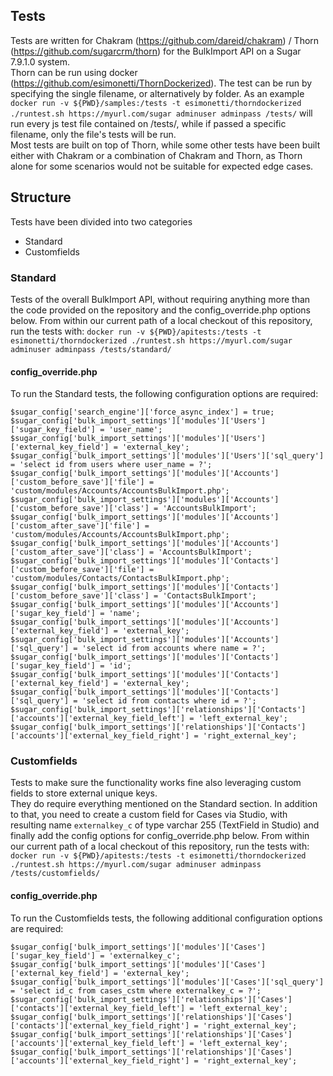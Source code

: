 ## Tests
Tests are written for Chakram (https://github.com/dareid/chakram) / Thorn (https://github.com/sugarcrm/thorn) for the BulkImport API on a Sugar 7.9.1.0 system.<br />
Thorn can be run using docker (https://github.com/esimonetti/ThornDockerized). The test can be run by specifying the single filename, or alternatively by folder.
As an example `docker run -v ${PWD}/samples:/tests -t esimonetti/thorndockerized ./runtest.sh https://myurl.com/sugar adminuser adminpass /tests/` will run every js test file contained on /tests/, while if passed a specific filename, only the file's tests will be run.<br />
Most tests are built on top of Thorn, while some other tests have been built either with Chakram or a combination of Chakram and Thorn, as Thorn alone for some scenarios would not be suitable for expected edge cases.

## Structure
Tests have been divided into two categories
* Standard
* Customfields

### Standard
Tests of the overall BulkImport API, without requiring anything more than the code provided on the repository and the config_override.php options below.
From within our current path of a local checkout of this repository, run the tests with: `docker run -v ${PWD}/apitests:/tests -t esimonetti/thorndockerized ./runtest.sh https://myurl.com/sugar adminuser adminpass /tests/standard/`

#### config_override.php
To run the Standard tests, the following configuration options are required:
```
$sugar_config['search_engine']['force_async_index'] = true;
$sugar_config['bulk_import_settings']['modules']['Users']['sugar_key_field'] = 'user_name';
$sugar_config['bulk_import_settings']['modules']['Users']['external_key_field'] = 'external_key';
$sugar_config['bulk_import_settings']['modules']['Users']['sql_query'] = 'select id from users where user_name = ?';
$sugar_config['bulk_import_settings']['modules']['Accounts']['custom_before_save']['file'] = 'custom/modules/Accounts/AccountsBulkImport.php';
$sugar_config['bulk_import_settings']['modules']['Accounts']['custom_before_save']['class'] = 'AccountsBulkImport';
$sugar_config['bulk_import_settings']['modules']['Accounts']['custom_after_save']['file'] = 'custom/modules/Accounts/AccountsBulkImport.php';
$sugar_config['bulk_import_settings']['modules']['Accounts']['custom_after_save']['class'] = 'AccountsBulkImport';
$sugar_config['bulk_import_settings']['modules']['Contacts']['custom_before_save']['file'] = 'custom/modules/Contacts/ContactsBulkImport.php';
$sugar_config['bulk_import_settings']['modules']['Contacts']['custom_before_save']['class'] = 'ContactsBulkImport';
$sugar_config['bulk_import_settings']['modules']['Accounts']['sugar_key_field'] = 'name';
$sugar_config['bulk_import_settings']['modules']['Accounts']['external_key_field'] = 'external_key';
$sugar_config['bulk_import_settings']['modules']['Accounts']['sql_query'] = 'select id from accounts where name = ?';
$sugar_config['bulk_import_settings']['modules']['Contacts']['sugar_key_field'] = 'id';
$sugar_config['bulk_import_settings']['modules']['Contacts']['external_key_field'] = 'external_key';
$sugar_config['bulk_import_settings']['modules']['Contacts']['sql_query'] = 'select id from contacts where id = ?';
$sugar_config['bulk_import_settings']['relationships']['Contacts']['accounts']['external_key_field_left'] = 'left_external_key';
$sugar_config['bulk_import_settings']['relationships']['Contacts']['accounts']['external_key_field_right'] = 'right_external_key';
```

### Customfields
Tests to make sure the functionality works fine also leveraging custom fields to store external unique keys.<br />
They do require everything mentioned on the Standard section. In addition to that, you need to create a custom field for Cases via Studio, with resulting name `externalkey_c` of type varchar 255 (TextField in Studio) and finally add the config options for config_override.php below.
From within our current path of a local checkout of this repository, run the tests with: `docker run -v ${PWD}/apitests:/tests -t esimonetti/thorndockerized ./runtest.sh https://myurl.com/sugar adminuser adminpass /tests/customfields/`

#### config_override.php
To run the Customfields tests, the following additional configuration options are required:
```
$sugar_config['bulk_import_settings']['modules']['Cases']['sugar_key_field'] = 'externalkey_c';
$sugar_config['bulk_import_settings']['modules']['Cases']['external_key_field'] = 'external_key';
$sugar_config['bulk_import_settings']['modules']['Cases']['sql_query'] = 'select id_c from cases_cstm where externalkey_c = ?';
$sugar_config['bulk_import_settings']['relationships']['Cases']['contacts']['external_key_field_left'] = 'left_external_key';
$sugar_config['bulk_import_settings']['relationships']['Cases']['contacts']['external_key_field_right'] = 'right_external_key';
$sugar_config['bulk_import_settings']['relationships']['Cases']['accounts']['external_key_field_left'] = 'left_external_key';
$sugar_config['bulk_import_settings']['relationships']['Cases']['accounts']['external_key_field_right'] = 'right_external_key';
```
